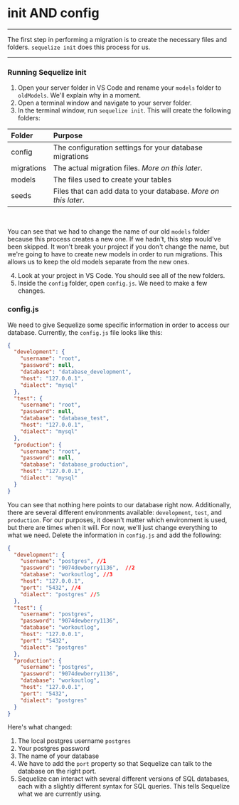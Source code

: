 # init AND config
---

The first step in performing a migration is to create the necessary files and folders. `sequelize init` does this process for us.
<hr>

### Running Sequelize init
1. Open your server folder in VS Code and rename your `models` folder to `oldModels`. We'll explain why in a moment.
2. Open a terminal window and navigate to your server folder.
3. In the terminal window, run `sequelize init`. This will create the following folders:

|Folder|Purpose|
|:-----|:------|
|config|The configuration settings for your database migrations|
|migrations|The actual migration files. *More on this later*.|
|models|The files used to create your tables|
|seeds|Files that can add data to your database. *More on this later*.|
<br>

You can see that we had to change the name of our old `models` folder because this process creates a new one. If we hadn't, this step would've been skipped. It won't break your project if you don't change the name, but we're going to have to create new models in order to run migrations. This allows us to keep the old models separate from the new ones.

4. Look at your project in VS Code. You should see all of the new folders.
5. Inside the `config` folder, open `config.js`. We need to make a few changes.

### config.js
We need to give Sequelize some specific information in order to access our database. Currently, the `config.js` file looks like this:

```json
{
  "development": {
    "username": "root",
    "password": null,
    "database": "database_development",
    "host": "127.0.0.1",
    "dialect": "mysql"
  },
  "test": {
    "username": "root",
    "password": null,
    "database": "database_test",
    "host": "127.0.0.1",
    "dialect": "mysql"
  },
  "production": {
    "username": "root",
    "password": null,
    "database": "database_production",
    "host": "127.0.0.1",
    "dialect": "mysql"
  }
}
```
You can see that nothing here points to our database right now. Additionally, there are several different environments available: `development`, `test`, and `production`. For our purposes, it doesn't matter which environment is used, but there are times when it will. For now, we'll just change everything to what we need. Delete the information in `config.js` and add the following:

```json
{
  "development": {
    "username": "postgres", //1
    "password": "9074dewberry1136",  //2
    "database": "workoutlog", //3
    "host": "127.0.0.1",
    "port": "5432", //4
    "dialect": "postgres" //5
  },
  "test": {
    "username": "postgres",
    "password": "9074dewberry1136",
    "database": "workoutlog",
    "host": "127.0.0.1",
    "port": "5432",
    "dialect": "postgres"
  },
  "production": {
    "username": "postgres",
    "password": "9074dewberry1136",
    "database": "workoutlog",
    "host": "127.0.0.1",
    "port": "5432",
    "dialect": "postgres"
  }
}
```

Here's what changed:
1. The local postgres username `postgres`
2. Your postgres password
3. The name of your database
4. We have to add the `port` property so that Sequelize can talk to the database on the right port.
5. Sequelize can interact with several different versions of SQL databases, each with a slightly different syntax for SQL queries. This tells Sequelize what we are currently using.
